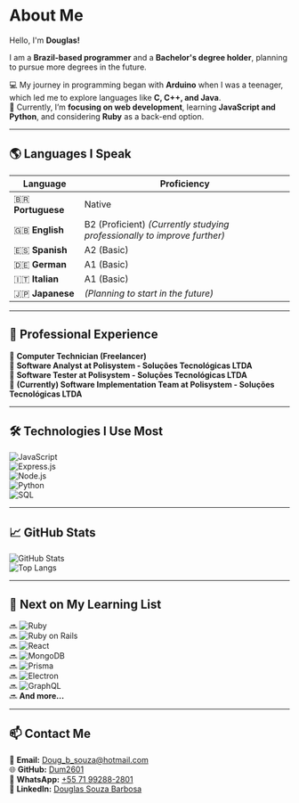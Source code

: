 # **About Me**  

Hello, I'm **Douglas!**  

I am a **Brazil-based programmer** and a **Bachelor's degree holder**, planning to pursue more degrees in the future.  

💻 My journey in programming began with **Arduino** when I was a teenager, which led me to explore languages like **C, C++, and Java**.  
🚀 Currently, I’m **focusing on web development**, learning **JavaScript and Python**, and considering **Ruby** as a back-end option.  

---

## **🌎 Languages I Speak**  

| Language            | Proficiency |  
|---------------------|------------|  
| 🇧🇷 **Portuguese**  | Native     |  
| 🇬🇧 **English**     | B2 (Proficient) *(Currently studying professionally to improve further)* |  
| 🇪🇸 **Spanish**     | A2 (Basic) |  
| 🇩🇪 **German**      | A1 (Basic) |  
| 🇮🇹 **Italian**     | A1 (Basic) |  
| 🇯🇵 **Japanese**    | *(Planning to start in the future)* |  

---

## **💼 Professional Experience**  
🔹 **Computer Technician (Freelancer)**  
🔹 **Software Analyst at Polisystem - Soluções Tecnológicas LTDA**  
🔹 **Software Tester at Polisystem - Soluções Tecnológicas LTDA**  
🔹 **(Currently) Software Implementation Team at Polisystem - Soluções Tecnológicas LTDA**  

---

## **🛠️ Technologies I Use Most**  
![JavaScript](https://img.shields.io/badge/-JavaScript-F7DF1E?style=flat-square&logo=javascript&logoColor=black)  
![Express.js](https://img.shields.io/badge/-Express.js-000000?style=flat-square&logo=express&logoColor=white)  
![Node.js](https://img.shields.io/badge/-Node.js-339933?style=flat-square&logo=node.js&logoColor=white)  
![Python](https://img.shields.io/badge/-Python-3776AB?style=flat-square&logo=python&logoColor=white)  
![SQL](https://img.shields.io/badge/-SQL-4479A1?style=flat-square&logo=postgresql&logoColor=white)  

---

## **📈 GitHub Stats**  
![GitHub Stats](https://github-readme-stats.vercel.app/api?username=Dum2601&show_icons=true&theme=tokyonight)  
![Top Langs](https://github-readme-stats.vercel.app/api/top-langs/?username=Dum2601&layout=compact&theme=tokyonight)  

---

## **📌 Next on My Learning List**  
🔜 ![Ruby](https://img.shields.io/badge/-Ruby-CC342D?style=flat-square&logo=ruby&logoColor=white)  
🔜 ![Ruby on Rails](https://img.shields.io/badge/-Ruby_on_Rails-CC0000?style=flat-square&logo=rubyonrails&logoColor=white)  
🔜 ![React](https://img.shields.io/badge/-React-61DAFB?style=flat-square&logo=react&logoColor=black)  
🔜 ![MongoDB](https://img.shields.io/badge/-MongoDB-47A248?style=flat-square&logo=mongodb&logoColor=white)  
🔜 ![Prisma](https://img.shields.io/badge/-Prisma-2D3748?style=flat-square&logo=prisma&logoColor=white)  
🔜 ![Electron](https://img.shields.io/badge/-Electron-47848F?style=flat-square&logo=electron&logoColor=white)  
🔜 ![GraphQL](https://img.shields.io/badge/-GraphQL-E10098?style=flat-square&logo=graphql&logoColor=white)  
🔜 **And more...**  

---

## 📫 **Contact Me**  
📧 **Email:** [Doug_b_souza@hotmail.com](mailto:Doug_b_souza@hotmail.com)  
🌐 **GitHub:** [Dum2601](https://github.com/Dum2601)  
📱 **WhatsApp:** [+55 71 99288-2801](https://wa.me/5571992882801)  
🔗 **LinkedIn:** [Douglas Souza Barbosa](https://www.linkedin.com/in/douglas-souza-barbosa-2698b31b9/)  
